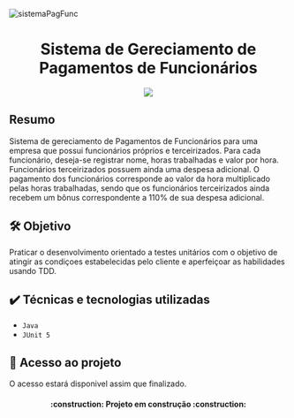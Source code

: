 
![sistemaPagFunc](https://user-images.githubusercontent.com/104870860/231298166-f806c4c6-a45a-43da-9e4e-9660bec3570e.png)


<h1 align="center">Sistema de Gereciamento de Pagamentos de Funcionários</h1>

<p align="center">
<img src="http://img.shields.io/static/v1?label=STATUS&message=EM%20DESENVOLVIMENTO&color=GREEN&style=for-the-badge"/>
</p>

## Resumo 
Sistema de gereciamento de Pagamentos de Funcionários para uma empresa que possui funcionários próprios e terceirizados. Para cada funcionário, deseja-se
registrar nome, horas trabalhadas e valor por hora. Funcionários terceirizados possuem ainda uma
despesa adicional.
O pagamento dos funcionários corresponde ao valor da hora multiplicado pelas horas trabalhadas,
sendo que os funcionários terceirizados ainda recebem um bônus correspondente a 110% de sua
despesa adicional.

## 🛠️ Objetivo 
Praticar o desenvolvimento orientado a testes unitários com o objetivo de atingir as condiçoes estabelecidas pelo cliente e aperfeiçoar as habilidades usando TDD. 

## ✔️ Técnicas e tecnologias utilizadas

- ``Java``
- ``JUnit 5``

## 📁 Acesso ao projeto
O acesso estará disponivel assim que finalizado.

<h4 align="center"> 
    :construction:  Projeto em construção  :construction:
</h4>
